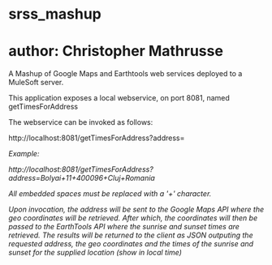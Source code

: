 # srss_mashup
# author: Christopher Mathrusse

A Mashup of Google Maps and Earthtools web services deployed to a MuleSoft server.

This application exposes a local webservice, on port 8081, named getTimesForAddress

The webservice can be invoked as follows:

http://localhost:8081/getTimesForAddress?address=<address to be looked up>

Example: 

http://localhost:8081/getTimesForAddress?address=Bolyai+11+400096+Cluj+Romania

All embedded spaces must be replaced with a '+' character.

Upon invocation, the address will be sent to the Google Maps API where the geo coordinates will be retrieved. After which, the coordinates will then be passed to the EarthTools API where the sunrise and sunset times are retrieved. The results will be returned to the client as JSON outputing the requested address, the geo coordinates and the times of the sunrise and sunset for the supplied location (show in local time)

